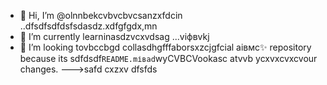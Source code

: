 - 👋 Hi, I’m @olnnbekcvbvcbvcsanzxfdcin ..dfsdfsdfdsfsdasdz.xdfgfgdx,mn
- 🌱 I’m currently learninasdzvcxvdsag ...vіфвvkj
- 💞️ I’m looking tovbccbgd collasdhgfffaborsxzcjgfcial аівмс✨ repository because its sdfdsdf`README.mіваd`wyCVBCVookasc atvvb ycxvxcvxcvour changes.
--->safd
cxzxv
dfsfds
